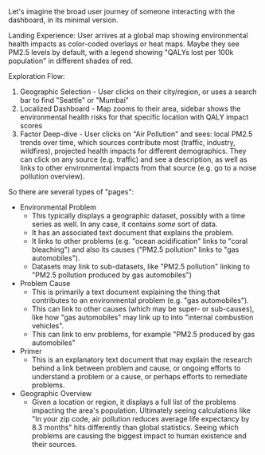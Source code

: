 
Let's imagine the broad user journey of someone interacting with the dashboard, in its minimal version.

Landing Experience: User arrives at a global map showing environmental health impacts as color-coded overlays or heat maps. Maybe they see PM2.5 levels by default, with a legend showing "QALYs lost per 100k population" in different shades of red.

Exploration Flow:

1. Geographic Selection - User clicks on their city/region, or uses a search bar to find "Seattle" or "Mumbai"
2. Localized Dashboard - Map zooms to their area, sidebar shows the environmental health risks for that specific location with QALY impact scores
3. Factor Deep-dive - User clicks on "Air Pollution" and sees: local PM2.5 trends over time, which sources contribute most (traffic, industry, wildfires), projected health impacts for different demographics. They can click on any source (e.g. traffic) and see a description, as well as links to other environmental impacts from that source (e.g. go to a noise pollution overview).

So there are several types of "pages":
- Environmental Problem
  - This typically displays a geographic dataset, possibly with a time series as well. In any case, it contains *some* sort of data.
  - It has an associated text document that explains the problem.
  - It links to other problems (e.g. "ocean acidification" links to "coral bleaching") and also its causes ("PM2.5 pollution" links to "gas automobiles").
  - Datasets may link to sub-datasets, like "PM2.5 pollution" linking to "PM2.5 pollution produced by gas automobiles")
- Problem Cause
  - This is primarily a text document explaining the thing that contributes to an environmental problem (e.g. "gas automobiles").
  - This can link to other causes (which may be super- or sub-causes), like how "gas automobiles" may link up to into "internal combustion vehicles".
  - This can link to env problems, for example "PM2.5 produced by gas automobiles"
- Primer
  - This is an explanatory text document that may explain the research behind a link between problem and cause, or ongoing efforts to understand a problem or a cause, or perhaps efforts to remediate problems.
- Geographic Overview
  - Given a location or region, it displays a full list of the problems impacting the area's population. Ultimately seeing calculations like "In your zip code, air pollution reduces average life expectancy by 8.3 months" hits differently than global statistics. Seeing which problems are causing the biggest impact to human existence and their sources.


